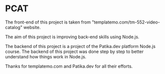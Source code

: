 # PCAT

The front-end of this project is taken from "templatemo.com/tm-552-video-catalog" website.

The aim of this project is improving back-end skills using Node.js.

The backend of this project is a project of the Patika.dev platform Node.js course. The backend of this project was done step by step to better understand how things work in Node.js.

Thanks for templatemo.com and Patika.dev for all their efforts.


